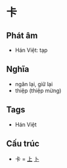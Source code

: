 # 卡

## Phát âm
* Hán Việt: tạp

## Nghĩa
* ngăn lại, giữ lại
* thiệp (thiệp mừng)

## Tags
* Hán Việt

## Cấu trúc
* 卡 = [上](上.md) [卜](卜.md)

<script>window.HANZI_FIELD='卡';</script>
